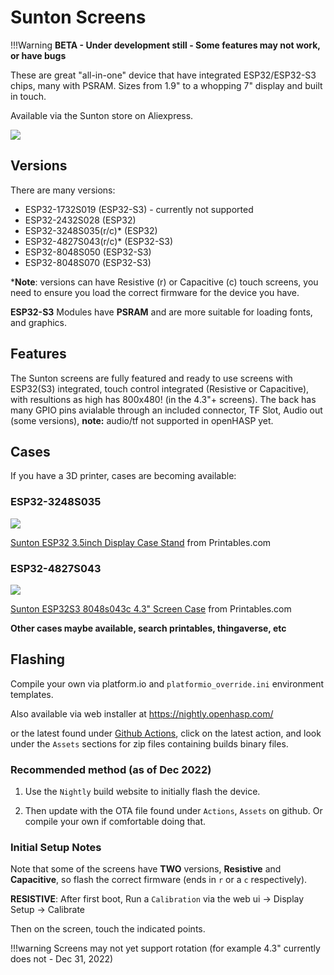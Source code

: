 # Sunton Screens

!!!Warning
    **BETA - Under development still - Some features may not work, or have bugs**


These are great "all-in-one" device that have integrated ESP32/ESP32-S3 chips, many with PSRAM.  Sizes from 1.9" to a whopping 7" display and built in touch.

Available via the Sunton store on Aliexpress.

<div class="row justify-content-center">
        <img src="../../assets/images/devices/sunton43ipscap-sample.png" class="img-fluid">
</div>

## Versions
There are many versions:

   - ESP32-1732S019 (ESP32-S3) - currently not supported
   - ESP32-2432S028 (ESP32)
   - ESP32-3248S035(r/c)* (ESP32)
   - ESP32-4827S043(r/c)* (ESP32-S3)
   - ESP32-8048S050 (ESP32-S3)
   - ESP32-8048S070 (ESP32-S3)

*__Note__: versions can have Resistive (r) or Capacitive (c) touch screens, you need to ensure you load the correct firmware for the device you have.

__ESP32-S3__ Modules have __PSRAM__ and are more suitable for loading fonts, and graphics.

## Features

The Sunton screens are fully featured and ready to use screens with ESP32(S3) integrated, touch control integrated (Resistive or Capacitive), with resultions as high has 800x480! (in the 4.3"+ screens).  The back has many GPIO pins avialable through an included connector, TF Slot, Audio out (some versions), **note:** audio/tf not supported in openHASP yet.

## Cases

If you have a 3D printer, cases are becoming available:

### ESP32-3248S035

<div class="row justify-content-center">
        <img src="../../assets/images/devices/sunton-esp32-35inch-display-case-stand.png" class="img-fluid">
</div>

<a href="https://www.printables.com/model/353056-sunton-esp32-35inch-display-case-stand" target="_blank">Sunton ESP32 3.5inch Display Case Stand</a> from Printables.com


### ESP32-4827S043

<div class="row justify-content-center">
        <img src="../../assets/images/devices/Sunton_ESP32-4827S043-case.png" class="img-fluid">
</div>

<a href="https://www.printables.com/model/350540-sunton-esp32s3-8048s043c-43-screen-case" target="_blank">Sunton ESP32S3 8048s043c 4.3" Screen Case</a> from Printables.com

**Other cases maybe available, search printables, thingaverse, etc**

## Flashing

Compile your own via platform.io and `platformio_override.ini` environment templates.

Also available via web installer at <a target="_blank" href="https://nightly.openhasp.com/">https://nightly.openhasp.com/</a>

or the latest found under <a target="_blank" href="https://github.com/HASwitchPlate/openHASP/actions">Github Actions</a>, click on the latest action, and look under the `Assets` sections for zip files containing builds binary files.

### Recommended method (as of Dec 2022)

   1. Use the `Nightly` build website to initially flash the device.

   2. Then update with the OTA file found under `Actions`, `Assets` on github.  Or compile your own if comfortable doing that.

### Initial Setup Notes

Note that some of the screens have **TWO** versions, **Resistive** and **Capacitive**, so flash the correct firmware (ends in `r` or a `c` respectively).

**RESISTIVE**: After first boot, Run a `Calibration` via the web ui -> Display Setup -> Calibrate

Then on the screen, touch the indicated points.

!!!warning 
    Screens may not yet support rotation (for example 4.3" currently does not - Dec 31, 2022)